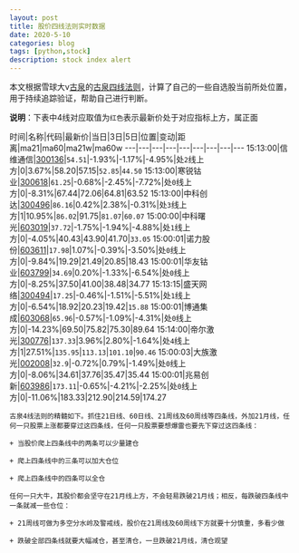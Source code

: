 ```yaml
---
layout: post
title: 股价四线法则实时数据
date: 2020-5-10
categories: blog
tags: [python,stock]
description: stock index alert
---
```



本文根据雪球大v[古泉](https://xueqiu.com/u/7148646888)的[古泉四线法则](https://xueqiu.com/7148646888/130498192)，计算了自己的一些自选股当前所处位置，用于持续追踪验证，帮助自己进行判断。

**说明**：下表中4线对应取值为`红色`表示最新价处于对应指标上方，属正面

时间|名称|代码|最新价|当日|3日|5日|位置|变动|距离|ma21|ma60|ma21w|ma60w
---|---|---|---|---|---|---|---|---
15:13:00|信维通信|[300136](https://xueqiu.com/S/SZ300136)|`54.51`|-1.93%|-1.17%|-4.95%|处`2`线上方|0|3.67%|58.20|57.15|`52.85`|`44.50`
15:13:00|寒锐钴业|[300618](https://xueqiu.com/S/SZ300618)|`61.25`|-0.68%|-2.45%|-7.72%|处`0`线上方|0|-8.31%|67.44|72.06|64.81|63.52
15:13:00|中科创达|[300496](https://xueqiu.com/S/SZ300496)|`86.16`|0.42%|2.38%|-0.31%|处`3`线上方|1|10.95%|`86.02`|91.75|`81.07`|`60.07`
15:00:00|中科曙光|[603019](https://xueqiu.com/S/SH603019)|`37.72`|-1.75%|-1.94%|-4.88%|处`1`线上方|0|-4.05%|40.43|43.90|41.70|`33.05`
15:00:01|诺力股份|[603611](https://xueqiu.com/S/SH603611)|`17.98`|1.07%|-0.39%|-3.50%|处`0`线上方|0|-9.84%|19.29|21.49|20.85|18.43
15:00:01|华友钴业|[603799](https://xueqiu.com/S/SH603799)|`34.69`|0.20%|-1.33%|-6.54%|处`0`线上方|0|-8.25%|37.50|41.00|38.48|34.77
15:13:15|盛天网络|[300494](https://xueqiu.com/S/SZ300494)|`17.25`|-0.46%|-1.51%|-5.51%|处`1`线上方|0|-6.54%|18.92|20.23|19.42|`15.88`
15:00:01|博通集成|[603068](https://xueqiu.com/S/SH603068)|`65.96`|-0.57%|-1.09%|-4.31%|处`0`线上方|0|-14.23%|69.50|75.82|75.30|89.64
15:14:00|帝尔激光|[300776](https://xueqiu.com/S/SZ300776)|`137.33`|3.96%|2.80%|-1.64%|处`4`线上方|1|27.51%|`135.95`|`113.13`|`101.10`|`90.46`
15:00:03|大族激光|[002008](https://xueqiu.com/S/SZ002008)|`32.9`|-0.72%|0.79%|-1.49%|处`0`线上方|0|-8.06%|34.61|37.76|35.47|35.44
15:00:01|兆易创新|[603986](https://xueqiu.com/S/SH603986)|`173.11`|-0.65%|-4.21%|-2.25%|处`0`线上方|0|-11.06%|183.33|212.90|214.59|174.27

```
古泉4线法则的精髓如下。抓住21日线、60日线、21周线及60周线等四条线，外加21月线，任何一只股票上涨都要穿过这四条线，任何一只股票要想爆雷也要先下穿过这四条线：

+ 当股价爬上四条线中的两条可以少量建仓

+ 爬上四条线中的三条可以加大仓位

+ 爬上四条线中的四条可以全仓

任何一只大牛，其股价都会坚守在21月线上方，不会轻易跌破21月线；相反，每跌破四条线中一条就减一些仓位：

+ 21周线可做为多空分水岭及警戒线，股价在21周线及60周线下方就要十分慎重，多看少做

+ 跌破全部四条线就要大幅减仓，甚至清仓，一旦跌破21月线，清仓观望
```